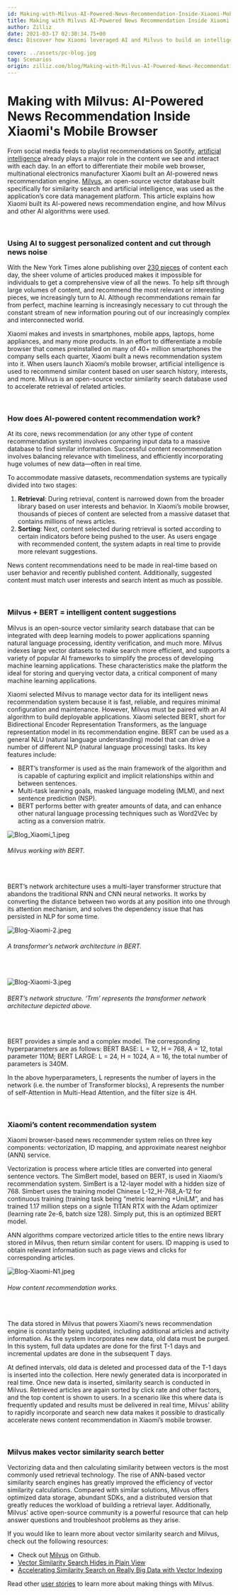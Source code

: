 ```yaml
---
id: Making-with-Milvus-AI-Powered-News-Recommendation-Inside-Xiaomi-Mobile-Browser.md
title: Making with Milvus AI-Powered News Recommendation Inside Xiaomi's Mobile Browser
author: Zilliz
date: 2021-03-17 02:30:34.75+00
desc: Discover how Xiaomi leveraged AI and Milvus to build an intelligent news recommendation system capable of finding the most relevant content for users of its mobile web browser.

cover: ../assets/pc-blog.jpg
tag: Scenarios
origin: zilliz.com/blog/Making-with-Milvus-AI-Powered-News-Recommendation-Inside-Xiaomi-Mobile-Browser
---
```


# Making with Milvus: AI-Powered News Recommendation Inside Xiaomi's Mobile Browser

From social media feeds to playlist recommendations on Spotify, [artificial intelligence](https://zilliz.com/blog/Vector-Similarity-Search-Hides-in-Plain-View) already plays a major role in the content we see and interact with each day. In an effort to differentiate their mobile web browser, multinational electronics manufacturer Xiaomi built an AI-powered news recommendation engine. [Milvus](https://milvus.io/), an open-source vector database built specifically for similarity search and artificial intelligence, was used as the application’s core data management platform. This article explains how Xiaomi built its AI-powered news recommendation engine, and how Milvus and other AI algorithms were used.

<br/>

### Using AI to suggest personalized content and cut through news noise

With the New York Times alone publishing over [230 pieces](https://www.theatlantic.com/technology/archive/2016/05/how-many-stories-do-newspapers-publish-per-day/483845/) of content each day, the sheer volume of articles produced makes it impossible for individuals to get a comprehensive view of all the news. To help sift through large volumes of content, and recommend the most relevant or interesting pieces, we increasingly turn to AI. Although recommendations remain far from perfect, machine learning is increasingly necessary to cut through the constant stream of new information pouring out of our increasingly complex and interconnected world.

Xiaomi makes and invests in smartphones, mobile apps, laptops, home appliances, and many more products. In an effort to differentiate a mobile browser that comes preinstalled on many of 40+ million smartphones the company sells each quarter, Xiaomi built a news recommendation system into it. When users launch Xiaomi’s mobile browser, artificial intelligence is used to recommend similar content based on user search history, interests, and more. Milvus is an open-source vector similarity search database used to accelerate retrieval of related articles.

<br/>

### How does AI-powered content recommendation work?

At its core, news recommendation (or any other type of content recommendation system) involves comparing input data to a massive database to find similar information. Successful content recommendation involves balancing relevance with timeliness, and efficiently incorporating huge volumes of new data—often in real time.

To accommodate massive datasets, recommendation systems are typically divided into two stages:

1.  **Retrieval**: During retrieval, content is narrowed down from the broader library based on user interests and behavior. In Xiaomi’s mobile browser, thousands of pieces of content are selected from a massive dataset that contains millions of news articles.
2.  **Sorting**: Next, content selected during retrieval is sorted according to certain indicators before being pushed to the user. As users engage with recommended content, the system adapts in real time to provide more relevant suggestions.

News content recommendations need to be made in real-time based on user behavior and recently published content. Additionally, suggested content must match user interests and search intent as much as possible.

<br/>

### Milvus + BERT = intelligent content suggestions

Milvus is an open-source vector similarity search database that can be integrated with deep learning models to power applications spanning natural language processing, identity verification, and much more. Milvus indexes large vector datasets to make search more efficient, and supports a variety of popular AI frameworks to simplify the process of developing machine learning applications. These characteristics make the platform the ideal for storing and querying vector data, a critical component of many machine learning applications.

Xiaomi selected Milvus to manage vector data for its intelligent news recommendation system because it is fast, reliable, and requires minimal configuration and maintenance. However, Milvus must be paired with an AI algorithm to build deployable applications. Xiaomi selected BERT, short for Bidirectional Encoder Representation Transformers, as the language representation model in its recommendation engine. BERT can be used as a general NLU (natural language understanding) model that can drive a number of different NLP (natural language processing) tasks. Its key features include:

- BERT’s transformer is used as the main framework of the algorithm and is capable of capturing explicit and implicit relationships within and between sentences.
- Multi-task learning goals, masked language modeling (MLM), and next sentence prediction (NSP).
- BERT performs better with greater amounts of data, and can enhance other natural language processing techniques such as Word2Vec by acting as a conversion matrix.

![Blog_Xiaomi_1.jpeg](https://zilliz-cms.s3.us-west-2.amazonaws.com/Blog_Xiaomi_1_6301344312.jpeg)

###### _Milvus working with BERT._

<br/>

BERT’s network architecture uses a multi-layer transformer structure that abandons the traditional RNN and CNN neural networks. It works by converting the distance between two words at any position into one through its attention mechanism, and solves the dependency issue that has persisted in NLP for some time.

![Blog-Xiaomi-2.jpeg](https://zilliz-cms.s3.us-west-2.amazonaws.com/Blog_Xiaomi_2_fe5cf2e401.jpeg)

###### _A transformer’s network architecture in BERT._

<br/>

![Blog-Xiaomi-3.jpeg](https://zilliz-cms.s3.us-west-2.amazonaws.com/Blog_Xiaomi_3_5d10b51440.jpeg)

###### _BERT’s network structure. ‘Trm’ represents the transformer network architecture depicted above._

<br/>

BERT provides a simple and a complex model. The corresponding hyperparameters are as follows: BERT BASE: L = 12, H = 768, A = 12, total parameter 110M; BERT LARGE: L = 24, H = 1024, A = 16, the total number of parameters is 340M.

In the above hyperparameters, L represents the number of layers in the network (i.e. the number of Transformer blocks), A represents the number of self-Attention in Multi-Head Attention, and the filter size is 4H.

<br/>

### Xiaomi’s content recommendation system

Xiaomi browser-based news recommender system relies on three key components: vectorization, ID mapping, and approximate nearest neighbor (ANN) service.

Vectorization is process where article titles are converted into general sentence vectors. The SimBert model, based on BERT, is used in Xiaomi’s recommendation system. SimBert is a 12-layer model with a hidden size of 768. Simbert uses the training model Chinese L-12_H-768_A-12 for continuous training (training task being “metric learning +UniLM”, and has trained 1.17 million steps on a signle TITAN RTX with the Adam optimizer (learning rate 2e-6, batch size 128). Simply put, this is an optimized BERT model.

ANN algorithms compare vectorized article titles to the entire news library stored in Milvus, then return similar content for users. ID mapping is used to obtain relevant information such as page views and clicks for corresponding articles.

![Blog-Xiaomi-N1.jpeg](https://zilliz-cms.s3.us-west-2.amazonaws.com/Blog_Xiaomi_N1_f4749b3131.jpeg)

###### _How content recommendation works._

<br/>

The data stored in Milvus that powers Xiaomi’s news recommendation engine is constantly being updated, including additional articles and activity information. As the system incorporates new data, old data must be purged. In this system, full data updates are done for the first T-1 days and incremental updates are done in the subsequent T days.

At defined intervals, old data is deleted and processed data of the T-1 days is inserted into the collection. Here newly generated data is incorporated in real time. Once new data is inserted, similarity search is conducted in Milvus. Retrieved articles are again sorted by click rate and other factors, and the top content is shown to users. In a scenario like this where data is frequently updated and results must be delivered in real time, Milvus' ability to rapidly incorporate and search new data makes it possible to drastically accelerate news content recommendation in Xiaomi’s mobile browser.

<br/>

### Milvus makes vector similarity search better

Vectorizing data and then calculating similarity between vectors is the most commonly used retrieval technology. The rise of ANN-based vector similarity search engines has greatly improved the efficiency of vector similarity calculations. Compared with similar solutions, Milvus offers optimized data storage, abundant SDKs, and a distributed version that greatly reduces the workload of building a retrieval layer. Additionally, Milvus' active open-source community is a powerful resource that can help answer questions and troubleshoot problems as they arise.

If you would like to learn more about vector similarity search and Milvus, check out the following resources:

- Check out [Milvus](https://github.com/milvus-io/milvus) on Github.
- [Vector Similarity Search Hides in Plain View](https://zilliz.com/blog/Vector-Similarity-Search-Hides-in-Plain-View)
- [Accelerating Similarity Search on Really Big Data with Vector Indexing](https://zilliz.com/blog/Accelerating-Similarity-Search-on-Really-Big-Data-with-Vector-Indexing)

Read other [user stories](https://zilliz.com/user-stories) to learn more about making things with Milvus.
